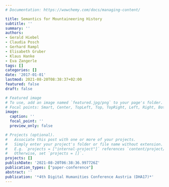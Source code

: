 ```yaml
---
# Documentation: https://wowchemy.com/docs/managing-content/

title: Semantics for Mountaineering History
subtitle: ''
summary: ''
authors:
- Gerald Hiebel
- Claudia Posch
- Gerhard Rampl
- Elisabeth Gruber
- Klaus Hanke
- Eva Zangerle
tags: []
categories: []
date: '2017-01-01'
lastmod: 2021-08-20T08:38:37+02:00
featured: false
draft: false

# Featured image
# To use, add an image named `featured.jpg/png` to your page's folder.
# Focal points: Smart, Center, TopLeft, Top, TopRight, Left, Right, BottomLeft, Bottom, BottomRight.
image:
  caption: ''
  focal_point: ''
  preview_only: false

# Projects (optional).
#   Associate this post with one or more of your projects.
#   Simply enter your project's folder or file name without extension.
#   E.g. `projects = ["internal-project"]` references `content/project/deep-learning/index.md`.
#   Otherwise, set `projects = []`.
projects: []
publishDate: '2021-08-20T06:38:36.997726Z'
publication_types: ["paper-conference"]
abstract: ''
publication: '*4th Digital Humanities Conference Austria (DHA17)*'
---
```

